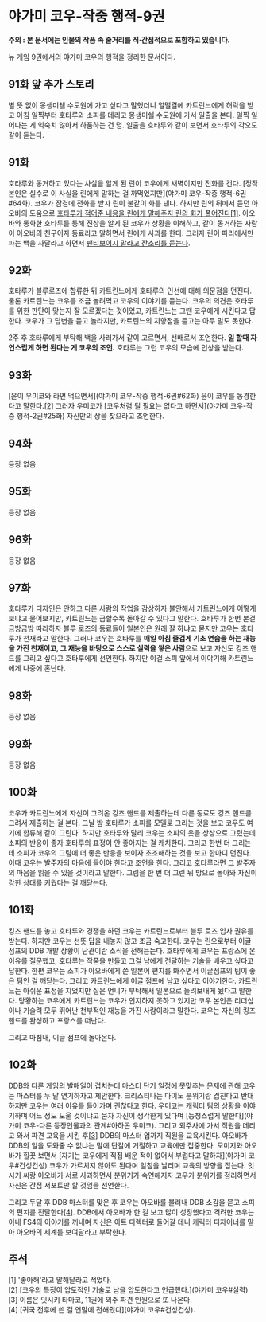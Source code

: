 # 야가미 코우-작중 행적-9권

**주의 : 본 문서에는 인물의 작품 속 줄거리를 직·간접적으로 포함하고 있습니다.** <br>

뉴 게임 9권에서의 야가미 코우의 행적을 정리한 문서이다.

## 91화 앞 추가 스토리

별 뜻 없이 몽생미쉘 수도원에 가고 싶다고 말했더니 얼떨결에 카트린느에게 허락을 받고 아침 일찍부터 호타루와 소피를 데리고 몽생미쉘 수도원에 가서 일출을 본다.
일찍 일어나는 게 익숙치 않아서 하품하는 건 덤. 
일출을 호타루와 같이 보면서 호타루의 각오도 같이 듣는다.

## 91화

호타루와 동거하고 있다는 사실을 알게 된 린이 코우에게 새벽이지만 전화를 건다.
[정작 본인은 실수로 이 사실을 린에게 말하는 걸 까먹었지만](야가미 코우-작중 행적-6권#64화).
코우가 잠결에 전화를 받자 린이 불같이 화를 낸다.
하지만 린의 뒤에서 듣던 아오바의 도움으로 [호타루가 적어준 내용을 린에게 말해주자 린의 화가 풀어진다](코우린)[[1]](#1).
아오바와 통화한 호타루를 통해 진상을 알게 된 코우가 상황을 이해하고, 같이 동거하는 사람이 아오바의 친구이자 동료라고 말하면서 린에게 사과를 한다.
그러자 린이 파리에서만 파는 백을 사달라고 하면서 [팬티보이지 말라고 잔소리를 듣는다](코우린).

## 92화

호타루가 블루로즈에 합류한 뒤 카트린느에게 호타루의 인선에 대해 의문점을 던진다.
물론 카트린느는 코우를 조금 놀려먹고 코우의 이야기를 듣는다.
코우의 의견은 호타루를 위한 판단이 맞는지 잘 모르겠다는 것이었고, 카트린느는 그땐 코우에게 시킨다고 답한다.
코우가 그 답변을 듣고 놀라지만, 카트린느의 지향점을 듣고는 아무 말도 못한다.

2주 후 호타루에게 부탁해 백을 사러가서 같이 고르면서, 선배로서 조언한다.
**일 할때 자연스럽게 하면 된다는 게 코우의 조언.**
호타루는 그런 코우의 모습에 인상을 받는다.

## 93화

[윤이 우미코와 라면 먹으면서](야가미 코우-작중 행적-6권#62화) 윤이 코우를 동경한다고 말한다.[[2]](#2)
그러자 우미코가 [코우처럼 될 필요는 없다고 하면서](야가미 코우-작중 행적-2권#25화) 자신만의 상을 찾으라고 조언한다.

## 94화

등장 없음

## 95화

등장 없음

## 96화

등장 없음

## 97화

호타루가 디자인은 안하고 다른 사람의 작업을 감상하자 불안해서 카트린느에게 어떻게 보냐고 물어보지만, 카트린느는 급할수록 돌아갈 수 있다고 말한다.
호타루가 한번 본걸 금방금방 따라하자 블루 로즈의 동료들이 일본인은 원래 잘 하냐고 묻지만 코우는 호타루가 천재라고 말한다.
그러나 코우는 호타루를 **매일 아침 즐겁게 기초 연습을 하는 재능을 가진 천재이고, 그 재능을 바탕으로 스스로 실력을 쌓은 사람**으로 보고 자신도 킹즈 핸드를 그리고 싶다고 호타루에게 선언한다.
하지만 이걸 소피 앞에서 이야기해 카트린느에게 나중에 혼난다.

## 98화

등장 없음

## 99화

등장 없음

## 100화

코우가 카트린느에게 자신이 그려온 킹즈 핸드를 제출하는데 다른 동료도 킹즈 핸드를 그려서 제출하는 걸 본다.
그날 밤 호타루가 소피를 모델로 그리는 것을 보고 코우도 여기에 합류해 같이 그린다.
하지만 호타루와 달리 코우는 소피의 옷을 상상으로 그렸는데 소피의 반응이 좋자 호타루의 표정이 안 좋아지는 걸 캐치한다.
그리고 한번 더 그리는 데 소피가 코우의 그림에 더 좋은 반응을 보이자 초조해하는 것을 보고 한마디 던진다.
이때 코우는 발주자의 마음에 들어야 한다고 조언을 한다.
그리고 호타루라면 그 발주자의 마음을 읽을 수 있을 것이라고 말한다.
그림을 한 번 더 그린 뒤 방으로 돌아와 자신이 강한 상대를 키웠다는 걸 깨닫는다. 

## 101화

킹즈 핸드를 놓고 호타루와 경쟁을 하던 코우는 카트린느로부터 블루 로즈 입사 권유를 받는다.
하지만 코우는 선뜻 답을 내놓지 않고 조금 숙고한다.
코우는 린으로부터 이글 점프의 DDB 개발 상황이 난관이란 소식을 전해듣는다.
호타루에게 코우는 프랑스에 온 이유를 질문했고, 호타루는 작품을 만들고 그걸 남에게 전달하는 기술을 배우고 싶다고 답한다.
한편 코우는 소피가 아오바에게 쓴 일본어 편지를 봐주면서 이글점프의 팀이 좋은 팀인 걸 깨닫는다.
그리고 카트린느에게 이글 점프에 남고 싶다고 이야기한다.
카트린느는 아쉬운 표정을 지었지만 실은 언니가 부탁해서 일본으로 돌려보내게 됬다고 말한다.
당황하는 코우에게 카트린느는 코우가 인지하지 못하고 있지만 코우 본인은 리더십이나 기술력 모두 뛰어난 천부적인 재능을 가진 사람이라고 말한다.
코우는 자신의 킹즈 핸드를 완성하고 프랑스를 떠난다.

그리고 마침내, 이글 점프에 돌아온다.

## 102화

DDB와 다른 게임의 발매일이 겹치는데 마스터 단기 일정에 못맞추는 문제에 관해 코우는 마스터를 두 달 연기하자고 제안한다.
크리스티나는 다이노 분위기랑 겹친다고 반대하지만 코우는 여러 이유를 들어가며 괜찮다고 한다.
우미코는 캐릭터 팀의 상황을 이야기하며 어느 정도 도울 것이냐고 묻자 자신이 생각한게 있다며 [능청스럽게 말한다](야가미 코우-다른 등장인물과의 관계#아하곤 우미코).
그리고 외주사에 가서 직원을 데리고 와서 파견 교육을 시킨 후[[3]](#3) DDB의 마스터 업까지 직원을 교육시킨다. 
아오바가 DDB의 일을 도와줄 수 없냐는 말에 단칼에 거절하고 교육에만 집중한다.
모미지와 아오바가 힐끗 보면서 [자기는 코우에게 직접 배운 적이 없어서 부럽다고 말하자](야가미 코우#건성건성) 코우가 가르치지 않아도 된다며 일침을 날리며 교육의 방향을 잡는다.
잇시키 씨랑 아오바가 서로 사과하면서 분위기가 숙연해지자 코우가 분위기를 정리하면서 자신은 간접 서포트만 할 것임을 선언한다.

그리고 두달 후 DDB 마스터를 맞은 후 코우는 아오바를 불러내 DDB 소감을 묻고 소피의 편지를 전달한다[[4]](#4).
DDB에서 아오바가 한 걸 보고 많이 성장했다고 격려한 코우는 이내 FS4의 이야기를 꺼내며 자신은 아트 디렉터로 들어갈 테니 캐릭터 디자이너를 맡아 아오바의 세계를 보여달라고 부탁한다. 

## 주석

<a id=1>[1]</a> '좋아해'라고 말해달라고 적었다.<br>
<a id=2>[2]</a> [코우의 특징이 압도적인 기술로 남을 압도한다고 언급했다.](야가미 코우#실력)<br>
<a id=3>[3]</a> 이름은 잇시키 타마코, 11권에 외주 파견 인원으로 또 나온다.<br>
<a id=4>[4]</a> [귀국 전후에 쓴 걸 연말에 전해줬다](야가미 코우#건성건성).
